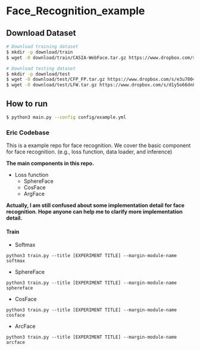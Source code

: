 # Face_Recognition_example

## Download Dataset
```bash
# Download training dataset
$ mkdir -p download/train
$ wget -O download/train/CASIA-WebFace.tar.gz https://www.dropbox.com/s/6x03igvbvfwx24w/CASIA-WebFace.tar.gz?dl=1

# Download testing dataset
$ mkdir -p download/test
$ wget -O download/test/CFP_FP.tar.gz https://www.dropbox.com/s/e3u7804yk54yqoj/CFP_FP.tar.gz?dl=1
$ wget -O download/test/LFW.tar.gz https://www.dropbox.com/s/d1y5o66dn8vcpvv/LFW.tar.gz?dl=1
```

## How to run
```bash
$ python3 main.py --config config/example.yml
```

### Eric Codebase
This is a example repo for face recognition. We cover the basic component for face recognition. (e.g., loss function, data loader, and inference)

**The main components in this repo.**
* Loss function
    * SphereFace
    * CosFace
    * ArgFace

**Actually, I am still confused about some implementation detail for face recognition. Hope anyone can help me to clarify more implementation detail.**

#### Train
* Softmax
```
python3 train.py --title [EXPERIMENT TITLE] --margin-module-name softmax
```
* SphereFace
```
python3 train.py --title [EXPERIMENT TITLE] --margin-module-name sphereface
```
* CosFace
```
python3 train.py --title [EXPERIMENT TITLE] --margin-module-name cosface
```
* ArcFace
```
python3 train.py --title [EXPERIMENT TITLE] --margin-module-name arcface
```
